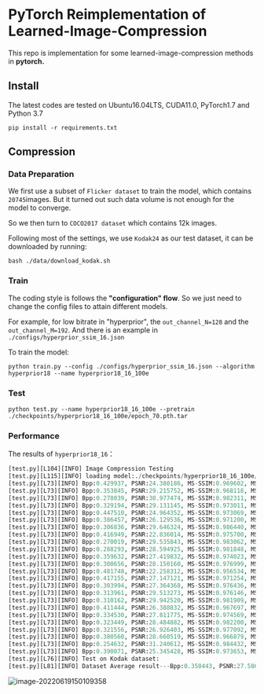 # PyTorch Reimplementation of Learned-Image-Compression

This repo is implementation for some learned-image-compression methods in **pytorch.**

## Install

The latest codes are tested on Ubuntu16.04LTS, CUDA11.0, PyTorch1.7 and Python 3.7

```shell
pip install -r requirements.txt
```

## Compression

### Data Preparation

We first use a subset of `Flicker dataset` to train the model, which contains `20745`images. But it turned out such data volume is not enough for the model to converge.

So we then turn to `COCO2017 dataset` which contains 12k images.

Following most of the settings, we use `Kodak24` as our test dataset, it can be downloaded by running:

```shell
bash ./data/download_kodak.sh
```

### Train

The coding style is follows the **"configuration" flow**. So we just need to change the config files to attain different models.

For example, for low bitrate in "hyperprior", the `out_channel_N=128` and the `out_channel_M=192`. And there is an example in `./configs/hyperprior_ssim_16.json`

To train the model:

```shell
python train.py --config ./configs/hyperprior_ssim_16.json --algorithm hyperprior18 --name hyperprior18_16_100e
```

### Test

```shell
python test.py --name hyperprior18_16_100e --pretrain ./checkpoints/hyperprior18_16_100e/epoch_70.pth.tar
```

### Performance

The results of `hyperprior18_16`：

```python
[test.py][L104][INFO] Image Compression Testing
[test.py][L115][INFO] loading model:./checkpoints/hyperprior18_16_100e/epoch_65.pth.tar
[test.py][L73][INFO] Bpp:0.429937, PSNR:24.380186, MS-SSIM:0.969602, MS-SSIM-DB:15.171616
[test.py][L73][INFO] Bpp:0.353845, PSNR:29.215752, MS-SSIM:0.968118, MS-SSIM-DB:14.964513
[test.py][L73][INFO] Bpp:0.278039, PSNR:30.977474, MS-SSIM:0.982311, MS-SSIM-DB:17.523043
[test.py][L73][INFO] Bpp:0.329194, PSNR:29.131145, MS-SSIM:0.973011, MS-SSIM-DB:15.688201
[test.py][L73][INFO] Bpp:0.447510, PSNR:24.964352, MS-SSIM:0.973069, MS-SSIM-DB:15.697458
[test.py][L73][INFO] Bpp:0.386457, PSNR:26.129536, MS-SSIM:0.971200, MS-SSIM-DB:15.406136
[test.py][L73][INFO] Bpp:0.306836, PSNR:29.646324, MS-SSIM:0.986440, MS-SSIM-DB:18.677479
[test.py][L73][INFO] Bpp:0.416949, PSNR:22.836014, MS-SSIM:0.975700, MS-SSIM-DB:16.143898
[test.py][L73][INFO] Bpp:0.270019, PSNR:29.535843, MS-SSIM:0.983062, MS-SSIM-DB:17.711279
[test.py][L73][INFO] Bpp:0.288293, PSNR:28.594925, MS-SSIM:0.981848, MS-SSIM-DB:17.410669
[test.py][L73][INFO] Bpp:0.359632, PSNR:27.419832, MS-SSIM:0.974023, MS-SSIM-DB:15.854036
[test.py][L73][INFO] Bpp:0.300656, PSNR:28.150160, MS-SSIM:0.976999, MS-SSIM-DB:16.382462
[test.py][L73][INFO] Bpp:0.481748, PSNR:22.258312, MS-SSIM:0.956534, MS-SSIM-DB:13.618530
[test.py][L73][INFO] Bpp:0.417155, PSNR:27.147121, MS-SSIM:0.971254, MS-SSIM-DB:15.414277
[test.py][L73][INFO] Bpp:0.303994, PSNR:27.364368, MS-SSIM:0.976436, MS-SSIM-DB:16.277424
[test.py][L73][INFO] Bpp:0.313961, PSNR:29.513273, MS-SSIM:0.976146, MS-SSIM-DB:16.224350
[test.py][L73][INFO] Bpp:0.310162, PSNR:29.942520, MS-SSIM:0.981909, MS-SSIM-DB:17.425253
[test.py][L73][INFO] Bpp:0.411444, PSNR:26.388832, MS-SSIM:0.967697, MS-SSIM-DB:14.907534
[test.py][L73][INFO] Bpp:0.334530, PSNR:27.811775, MS-SSIM:0.974569, MS-SSIM-DB:15.946379
[test.py][L73][INFO] Bpp:0.323449, PSNR:28.484882, MS-SSIM:0.982200, MS-SSIM-DB:17.495689
[test.py][L73][INFO] Bpp:0.321556, PSNR:26.926403, MS-SSIM:0.977092, MS-SSIM-DB:16.400145
[test.py][L73][INFO] Bpp:0.380560, PSNR:28.660519, MS-SSIM:0.966879, MS-SSIM-DB:14.798981
[test.py][L73][INFO] Bpp:0.254632, PSNR:31.240612, MS-SSIM:0.984432, MS-SSIM-DB:18.077583
[test.py][L73][INFO] Bpp:0.390071, PSNR:25.345428, MS-SSIM:0.973653, MS-SSIM-DB:15.792690
[test.py][L76][INFO] Test on Kodak dataset:
[test.py][L81][INFO] Dataset Average result---Bpp:0.350443, PSNR:27.586065, MS-SSIM:0.975174, MS-SSIM-DB:16.208735

```

![image-20220619150109358](C:\Users\Administrator\AppData\Roaming\Typora\typora-user-images\image-20220619150109358.png)

